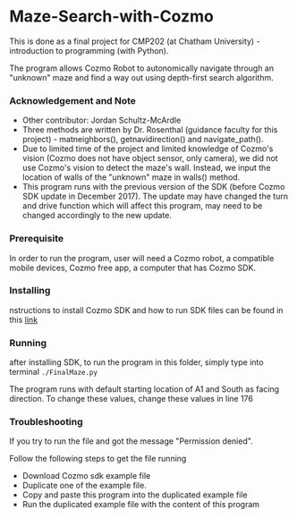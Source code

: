 # Maze-Search-with-Cozmo
This is done as a final project for CMP202 (at Chatham University) - introduction to programming (with Python). 

The program allows Cozmo Robot to autonomically navigate through an "unknown" maze and find a way out using depth-first search algorithm.

### Acknowledgement and Note
- Other contributor: Jordan Schultz-McArdle 
- Three methods are written by Dr. Rosenthal (guidance faculty for this project) - matneighbors(), getnavidirection() and navigate_path().
- Due to limited time of the project and limited knowledge of Cozmo's vision (Cozmo does not have object sensor, only camera), we did not use Cozmo's vision to detect the maze's wall. Instead, we input the location of walls of the "unknown" maze in walls() method.
- This program runs with the previous version of the SDK (before Cozmo SDK update in December 2017). The update may have changed the turn and drive function which will affect this program, may need to be changed accordingly to the new update.

### Prerequisite
In order to run the program, user will need a Cozmo robot, a compatible mobile devices, Cozmo free app, a computer that has Cozmo SDK.

### Installing
nstructions to install Cozmo SDK and how to run SDK files can be found in this [link](http://cozmosdk.anki.com/docs/install-macos.html)

### Running
after installing SDK, to run the program in this folder, simply type into terminal
`./FinalMaze.py` 

The program runs with default starting location of A1 and South as facing direction. To change these values, change these values in line 176

### Troubleshooting
If you try to run the file and got the message "Permission denied".

Follow the following steps to get the file running
- Download Cozmo sdk example file
- Duplicate one of the example file. 
- Copy and paste this program into the duplicated example file
- Run the duplicated example file with the content of this program

